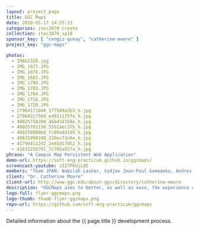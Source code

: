 ```yaml
---
layout: project_page
title: GGC Maps
date: 2018-05-17 14:25:23
categories: itec3870 create
collection: itec3870_sp18
sponsor_key: [ "cengiz-gunay", "catherine-moore" ]
project_key: "ggc-maps"

photos:
  - IMAG2328.jpg
  - IMG_1677.JPG
  - IMG_1678.JPG
  - IMG_1683.JPG
  - IMG_1700.JPG
  - IMG_1703.JPG
  - IMG_1704.JPG
  - IMG_1718.JPG
  - IMG_1720.JPG
  - 27964171048_1f7569a5b3_h.jpg
  - 27964217588_e49111f5fe_h.jpg
  - 40025738280_46bd34168e_h.jpg
  - 40025781130_55b2aec37b_h.jpg
  - 40025890060_fc09add195_h.jpg
  - 40025890180_220ec73c6e_h.jpg
  - 41790411242_2e81d17052_h.jpg
  - 41832258701_7c705a927a_h.jpg
phrase: "A Campus Map Persistent Web Application"
demo-url: https://soft-eng-practicum.github.io/ggcmaps/
screencast-youtube: zIZ7P6UjL8E
members: "Team JPAN: Nabilah Lasker, Codjoe Jean-Paul Gamadeku, Andres Blandon"
client: "Dr. Catherine Moore"
client-url: http://www.ggc.edu/about-ggc/directory/catherine-moore
description: "GGCMaps aims to better, as well as ease, the experience of students at GGC when trying to find various locations across campus. It allows users to search rooms and have them be highlighted on an interactive map for easier meetups, less time wasted finding that one classroom for the first time, and easier navigation across campus for guests. This project was started by Mike Deiters et al, in Fall of 2016. It has since been picked up for continuation by David Rivera et al, to further develop its features, and fix bugs as our Software Development II project. This is the latest update to this project for adding a GGC logo, nearby building cues, new UI controls, and clickable parking lots."
logo-full: flyer-ggcmaps.png
logo-thumb: thumb-flyer-ggcmaps.png
repo-url: https://github.com/soft-eng-practicum/ggcmaps
---
```


Detailed information about the {{ page.title }} development process.

<!-- lightgallery -->
<script src="https://code.jquery.com/jquery-2.2.4.min.js"></script>
<script src="https://cdn.jsdelivr.net/lightgallery/1.3.7/js/lightgallery.min.js">
</script>
<script src="https://cdn.jsdelivr.net/g/lg-zoom"></script>

<script type="text/javascript">

    $(document).ready(function() {

        $("body").lightGallery({

            zoom: true,
            selector: 'a#lightgallery',
            selectWithin: 'body'

        });

    });

</script>

[ggc]: http://www.ggc.edu
[gunay-ggc]: http://www.ggc.edu/about-ggc/directory/cengiz-gunay
[create]: https://www.facebook.com/georgiagwinnett/photos/ms.c.eJxdz0EKADEMAsAflaYx0fz~;Ywt7KNTrIIqxo3IaRSkD4IornDFRV5uwX9HusMxUeQZ04Xm3FN6jHJmg0gXHRW3N4P~;0Ay4NMx8~-.bps.a.10153964573906447.1073741919.78573401446/10153964578831447/?type=3&theater
